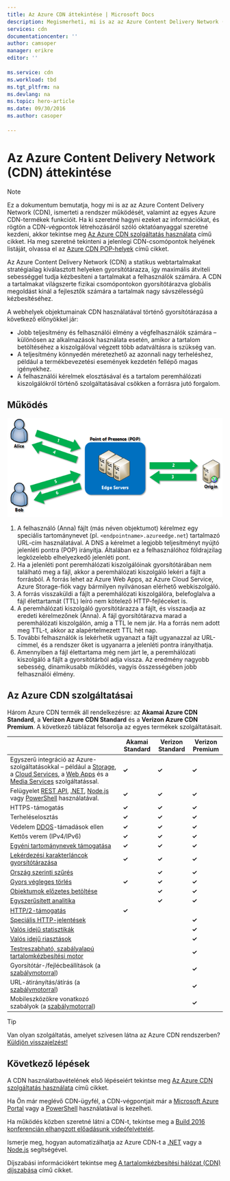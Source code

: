```yaml
---
title: Az Azure CDN áttekintése | Microsoft Docs
description: Megismerheti, mi is az az Azure Content Delivery Network (CDN), valamint hogyan használható a tartalmak nagy sávszélességű kézbesítéséhez a blobok és a statikus tartalom gyorsítótárazása révén.
services: cdn
documentationcenter: ''
author: camsoper
manager: erikre
editor: ''

ms.service: cdn
ms.workload: tbd
ms.tgt_pltfrm: na
ms.devlang: na
ms.topic: hero-article
ms.date: 09/30/2016
ms.author: casoper

---
```

# Az Azure Content Delivery Network (CDN) áttekintése
> [!NOTE]
> Ez a dokumentum bemutatja, hogy mi is az az Azure Content Delivery Network (CDN), ismerteti a rendszer működését, valamint az egyes Azure CDN-termékek funkcióit.  Ha ki szeretné hagyni ezeket az információkat, és rögtön a CDN-végpontok létrehozásáról szóló oktatóanyaggal szeretné kezdeni, akkor tekintse meg [Az Azure CDN szolgáltatás használata](cdn-create-new-endpoint.md) című cikket.  Ha meg szeretné tekinteni a jelenlegi CDN-csomópontok helyének listáját, olvassa el az [Azure CDN POP-helyek](cdn-pop-locations.md) című cikket.
> 
> 

Az Azure Content Delivery Network (CDN) a statikus webtartalmakat stratégiailag kiválasztott helyeken gyorsítótárazza, így maximális átviteli sebességgel tudja kézbesíteni a tartalmakat a felhasználók számára.  A CDN a tartalmakat világszerte fizikai csomópontokon gyorsítótárazva globális megoldást kínál a fejlesztők számára a tartalmak nagy sávszélességű kézbesítéséhez. 

A webhelyek objektumainak CDN használatával történő gyorsítótárazása a következő előnyökkel jár:

* Jobb teljesítmény és felhasználói élmény a végfelhasználók számára – különösen az alkalmazások használata esetén, amikor a tartalom betöltéséhez a kiszolgálóval végzett több adatváltásra is szükség van.
* A teljesítmény könnyedén méretezhető az azonnali nagy terheléshez, például a termékbevezetési események kezdetén fellépő magas igényekhez.
* A felhasználói kérelmek elosztásával és a tartalom peremhálózati kiszolgálókról történő szolgáltatásával csökken a forrásra jutó forgalom.

## Működés
![A CDN áttekintése](./media/cdn-overview/cdn-overview.png)

1. A felhasználó (Anna) fájlt (más néven objektumot) kérelmez egy speciális tartománynevet (pl. `<endpointname>.azureedge.net`) tartalmazó URL-cím használatával.  A DNS a kérelmet a legjobb teljesítményt nyújtó jelenléti pontra (POP) irányítja.  Általában ez a felhasználóhoz földrajzilag legközelebb elhelyezkedő jelenléti pont.
2. Ha a jelenléti pont peremhálózati kiszolgálóinak gyorsítótárában nem található meg a fájl, akkor a peremhálózati kiszolgáló lekéri a fájlt a forrásból.  A forrás lehet az Azure Web Apps, az Azure Cloud Service, Azure Storage-fiók vagy bármilyen nyilvánosan elérhető webkiszolgáló.
3. A forrás visszaküldi a fájlt a peremhálózati kiszolgálóra, belefoglalva a fájl élettartamát (TTL) leíró nem kötelező HTTP-fejléceket is.
4. A peremhálózati kiszolgáló gyorsítótárazza a fájlt, és visszaadja az eredeti kérelmezőnek (Anna).  A fájl gyorsítótárazva marad a peremhálózati kiszolgálón, amíg a TTL le nem jár.  Ha a forrás nem adott meg TTL-t, akkor az alapértelmezett TTL hét nap.
5. További felhasználók is lekérhetik ugyanazt a fájlt ugyanazzal az URL-címmel, és a rendszer őket is ugyanarra a jelenléti pontra irányíthatja.
6. Amennyiben a fájl élettartama még nem járt le, a peremhálózati kiszolgáló a fájlt a gyorsítótárból adja vissza.  Az eredmény nagyobb sebesség, dinamikusabb működés, vagyis összességében jobb felhasználói élmény.

## Az Azure CDN szolgáltatásai
Három Azure CDN termék áll rendelkezésre: az **Akamai Azure CDN Standard**, a **Verizon Azure CDN Standard** és a **Verizon Azure CDN Premium**.  A következő táblázat felsorolja az egyes termékek szolgáltatásait.

|  | Akamai Standard | Verizon Standard | Verizon Premium |
| --- | --- | --- | --- |
| Egyszerű integráció az Azure-szolgáltatásokkal – például a [Storage](cdn-create-a-storage-account-with-cdn.md), a [Cloud Services](cdn-cloud-service-with-cdn.md), a [Web Apps](../app-service-web/cdn-websites-with-cdn.md) és a [Media Services](../media-services/media-services-manage-origins.md#enable-cdn) szolgáltatással. |**&#x2713;** |**&#x2713;** |**&#x2713;** |
| Felügyelet [REST API](https://msdn.microsoft.com/library/mt634456.aspx), [.NET](cdn-app-dev-net.md), [Node.js](cdn-app-dev-node.md) vagy [PowerShell](cdn-manage-powershell.md) használatával. |**&#x2713;** |**&#x2713;** |**&#x2713;** |
| HTTPS-támogatás |**&#x2713;** |**&#x2713;** |**&#x2713;** |
| Terheléselosztás |**&#x2713;** |**&#x2713;** |**&#x2713;** |
| Védelem [DDOS](https://www.us-cert.gov/ncas/tips/ST04-015)-támadások ellen |**&#x2713;** |**&#x2713;** |**&#x2713;** |
| Kettős verem (IPv4/IPv6) |**&#x2713;** |**&#x2713;** |**&#x2713;** |
| [Egyéni tartománynevek támogatása](cdn-map-content-to-custom-domain.md) |**&#x2713;** |**&#x2713;** |**&#x2713;** |
| [Lekérdezési karakterláncok gyorsítótárazása](cdn-query-string.md) |**&#x2713;** |**&#x2713;** |**&#x2713;** |
| [Ország szerinti szűrés](cdn-restrict-access-by-country.md) | |**&#x2713;** |**&#x2713;** |
| [Gyors végleges törlés](cdn-purge-endpoint.md) |**&#x2713;** |**&#x2713;** |**&#x2713;** |
| [Objektumok előzetes betöltése](cdn-preload-endpoint.md) | |**&#x2713;** |**&#x2713;** |
| [Egyszerűsített analitika](cdn-analyze-usage-patterns.md) | |**&#x2713;** |**&#x2713;** |
| [HTTP/2-támogatás](https://msdn.microsoft.com/library/mt762901.aspx) |**&#x2713;** | | |
| [Speciális HTTP-jelentések](cdn-advanced-http-reports.md) | | |**&#x2713;** |
| [Valós idejű statisztikák](cdn-real-time-stats.md) | | |**&#x2713;** |
| [Valós idejű riasztások](cdn-real-time-alerts.md) | | |**&#x2713;** |
| [Testreszabható, szabályalapú tartalomkézbesítési motor](cdn-rules-engine.md) | | |**&#x2713;** |
| Gyorsítótár-/fejlécbeállítások (a [szabálymotorral](cdn-rules-engine.md)) | | |**&#x2713;** |
| URL-átirányítás/átírás (a [szabálymotorral](cdn-rules-engine.md)) | | |**&#x2713;** |
| Mobileszközökre vonatkozó szabályok (a [szabálymotorral](cdn-rules-engine.md)) | | |**&#x2713;** |

> [!TIP]
> Van olyan szolgáltatás, amelyet szívesen látna az Azure CDN rendszerben?  [Küldjön visszajelzést!](https://feedback.azure.com/forums/169397-cdn) 
> 
> 

## Következő lépések
A CDN használatbavételének első lépéseiért tekintse meg [Az Azure CDN szolgáltatás használata](cdn-create-new-endpoint.md) című cikket.

Ha Ön már meglévő CDN-ügyfél, a CDN-végpontjait már a [Microsoft Azure Portal](https://portal.azure.com) vagy a [PowerShell](cdn-manage-powershell.md) használatával is kezelheti.

Ha működés közben szeretné látni a CDN-t, tekintse meg a [Build 2016 konferencián elhangzott előadásunk videófelvételét](https://azure.microsoft.com/documentation/videos/build-2016-leveraging-the-new-azure-cdn-apis-to-build-wicked-fast-applications/).

Ismerje meg, hogyan automatizálhatja az Azure CDN-t a [.NET](cdn-app-dev-net.md) vagy a [Node.js](cdn-app-dev-node.md) segítségével.

Díjszabási információkért tekintse meg [A tartalomkézbesítési hálózat (CDN) díjszabása](https://azure.microsoft.com/pricing/details/cdn/) című cikket.

<!--HONumber=Oct16_HO1-->


